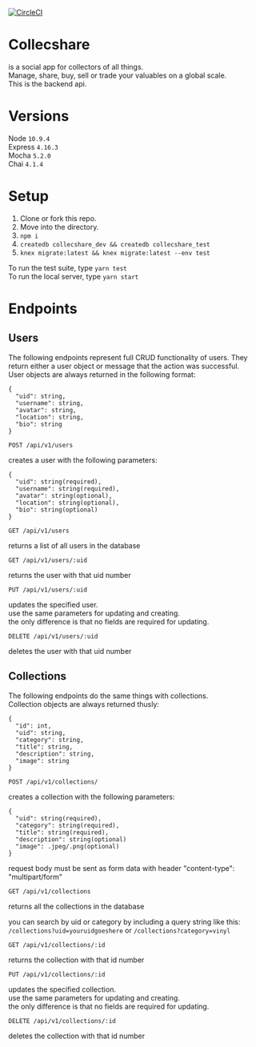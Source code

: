 [![CircleCI](https://circleci.com/gh/Vadlusk/collecshare/tree/master.svg?style=svg)](https://circleci.com/gh/Vadlusk/collecshare/tree/master)
# Collecshare
is a social app for collectors of all things.  
Manage, share, buy, sell or trade your valuables on a global scale.   
This is the backend api.  

# Versions
Node `10.9.4`  
Express `4.16.3`  
Mocha `5.2.0`  
Chai `4.1.4`  

# Setup
1. Clone or fork this repo.
2. Move into the directory.
3. `npm i`
4. `createdb collecshare_dev && createdb collecshare_test`
5. `knex migrate:latest && knex migrate:latest --env test`

To run the test suite, type `yarn test`   
To run the local server, type `yarn start`

# Endpoints

## Users
The following endpoints represent full CRUD functionality of users. They return either a user object or message that the action was successful.  
User objects are always returned in the following format:   
```
{
  "uid": string,
  "username": string,
  "avatar": string,
  "location": string,
  "bio": string
}
```

`POST /api/v1/users`

creates a user with the following parameters:  
```
{
  "uid": string(required),
  "username": string(required),
  "avatar": string(optional),
  "location": string(optional),
  "bio": string(optional)
}
```

`GET /api/v1/users`

returns a list of all users in the database

`GET /api/v1/users/:uid`

returns the user with that uid number

`PUT /api/v1/users/:uid`

updates the specified user.   
use the same parameters for updating and creating.   
the only difference is that no fields are required for updating.

`DELETE /api/v1/users/:uid`

deletes the user with that uid number

## Collections
The following endpoints do the same things with collections.  
Collection objects are always returned thusly:   
```
{
  "id": int,
  "uid": string,
  "category": string,
  "title": string,
  "description": string,
  "image": string
}
```

`POST /api/v1/collections/`

creates a collection with the following parameters:  
```
{
  "uid": string(required),
  "category": string(required),
  "title": string(required),
  "description": string(optional)
  "image": .jpeg/.png(optional)
}
```
request body must be sent as form data with header "content-type": "multipart/form"  

`GET /api/v1/collections`

returns all the collections in the database

you can search by uid or category by including a query string like this:  
`/collections?uid=youruidgoeshere` or `/collections?category=vinyl`

`GET /api/v1/collections/:id`

returns the collection with that id number

`PUT /api/v1/collections/:id`

updates the specified collection.   
use the same parameters for updating and creating.   
the only difference is that no fields are required for updating.


`DELETE /api/v1/collections/:id`

deletes the collection with that id number
